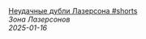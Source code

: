 <!--2025-01-16 09:01:10-->
<div class="yb">
  <a class="nodecor" href="/index.html?eda/neudachnye_dubli_lazersona_shorts">
    <img class="preview" data-videoid="wIRziYIPFDE" src="https://i4.ytimg.com/vi/wIRziYIPFDE/hqdefault.jpg" align="middle" alt="">
  </a>
  <div class="inlbl text">
    <a class="nodecor" href="/index.html?eda/neudachnye_dubli_lazersona_shorts">Неудачные дубли Лазерсона #shorts</a><br>
    <i class="smaller2">Зона Лазерсoнов</i><br>
    <i class="smaller3">2025-01-16</i>
  </div>
</div>
